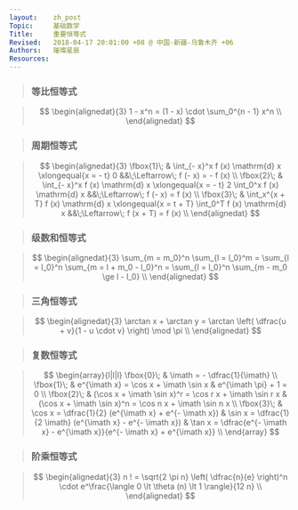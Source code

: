 ```yaml
---
layout:    zh_post
Topic:     基础数学
Title:     重要恒等式
Revised:   2018-04-17 20:01:00 +08 @ 中国-新疆-乌鲁木齐 +06
Authors:   璀璨星辰
Resources:
---
```


> ### 等比恒等式

> $$
> \begin{alignedat}{3}
> 1 - x^n = (1 - x) \cdot \sum_0^{n - 1} x^n \\
> \end{alignedat}
> $$
>

> ### 周期恒等式

> $$
> \begin{alignedat}{3}
> \fbox{1}\; & \int_{- x}^x f (x) \mathrm{d} x \xlongequal{x = - t} 0                               &&\;\Leftarrow\; f (- x) = - f (x) \\
> \fbox{2}\; & \int_{- x}^x f (x) \mathrm{d} x \xlongequal{x = - t} 2 \int_0^x f (x) \mathrm{d} x   &&\;\Leftarrow\; f (- x) = f (x) \\
> \fbox{3}\; & \int_x^{x + T} f (x) \mathrm{d} x \xlongequal{x = t + T} \int_0^T f (x) \mathrm{d} x &&\;\Leftarrow\; f (x + T) = f (x) \\
> \end{alignedat}
> $$
>

> ### 级数和恒等式

> $$
> \begin{alignedat}{3}
> \sum_{m = m_0}^n \sum_{l = l_0}^m = \sum_{l = l_0}^n \sum_{m = l + m_0 - l_0}^n = \sum_{l = l_0}^n \sum_{m - m_0 \ge l - l_0} \\
> \end{alignedat}
> $$
>

> ### 三角恒等式

> $$
> \begin{alignedat}{3}
> \arctan x + \arctan y = \arctan \left( \dfrac{u + v}{1 - u  \cdot v} \right) \mod \pi \\
> \end{alignedat}
> $$
>

> ### 复数恒等式

> $$
> \begin{array}{l|l|l}
> \fbox{0}\; & \imath = - \dfrac{1}{\imath} \\
> \fbox{1}\; & e^{\imath x} = \cos x + \imath \sin x                   & e^{\imath \pi} + 1 = 0 \\
> \fbox{2}\; & (\cos x + \imath \sin x)^r = \cos r x + \imath \sin r x & (\cos x + \imath \sin x)^n = \cos n x + \imath \sin n x \\
> \fbox{3}\; & \cos x = \dfrac{1}{2} (e^{\imath x} + e^{- \imath x})   & \sin x = \dfrac{1}{2 \imath} (e^{\imath x} - e^{- \imath x}) & \tan x = \dfrac{e^{- \imath x} - e^{\imath x}}{e^{- \imath x} + e^{\imath x}} \\
> \end{array}
> $$
>

> ### 阶乘恒等式

> $$
> \begin{alignedat}{3}
> n ! = \sqrt{2 \pi n} \left( \dfrac{n}{e} \right)^n \cdot e^\frac{\langle 0 \lt \theta (n) \lt 1 \rangle}{12 n} \\
> \end{alignedat}
> $$
>